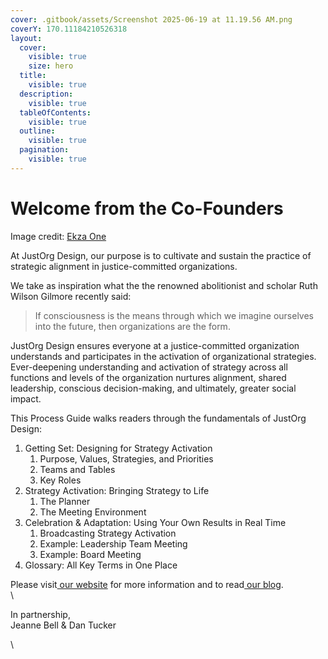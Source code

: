 ```yaml
---
cover: .gitbook/assets/Screenshot 2025-06-19 at 11.19.56 AM.png
coverY: 170.11184210526318
layout:
  cover:
    visible: true
    size: hero
  title:
    visible: true
  description:
    visible: true
  tableOfContents:
    visible: true
  outline:
    visible: true
  pagination:
    visible: true
---
```


# Welcome from the Co-Founders

Image credit: [Ekza One](https://www.instagram.com/ekzaone/?hl=en)



At JustOrg Design, our purpose is to cultivate and sustain the practice of strategic alignment in justice-committed organizations.

We take as inspiration what the the renowned abolitionist and scholar Ruth Wilson Gilmore recently said:

> If consciousness is the means through which we imagine ourselves into the future, then organizations are the form.



JustOrg Design ensures everyone at a justice-committed organization understands and participates in the activation of organizational strategies. Ever-deepening understanding and activation of strategy across all functions and levels of the organization nurtures alignment, shared leadership, conscious decision-making, and ultimately, greater social impact.

This Process Guide walks readers through the fundamentals of JustOrg Design:

1. Getting Set: Designing for Strategy Activation
   1. Purpose, Values, Strategies, and Priorities
   2. Teams and Tables
   3. Key Roles
2. Strategy Activation:  Bringing Strategy to Life
   1. The Planner
   2. The Meeting Environment
3. Celebration & Adaptation: Using Your Own Results in Real Time
   1. Broadcasting Strategy Activation
   2. Example: Leadership Team Meeting
   3. Example: Board Meeting
4. Glossary: All Key Terms in One Place

Please visit[ our website](https://guide.justorgdesign.com/www.justorgdesign.com) for more information and to read[ our blog](https://www.justorgdesign.com/blog).\
\


In partnership,\
Jeanne Bell & Dan Tucker

\
